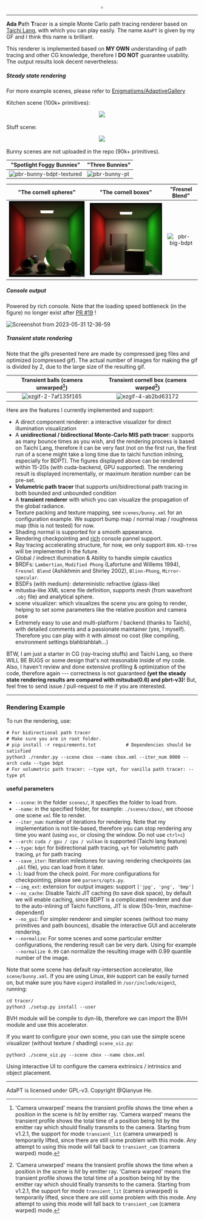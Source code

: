 <p align="center"><img src="https://user-images.githubusercontent.com/46109954/231167203-dc5d7efa-85b7-4d04-b00f-2984051bed17.png" style="zoom: 40%;" /></p>

---

**Ada** **P**ath **T**racer is a simple Monte Carlo path tracing renderer based on [Taichi Lang](https://www.taichi-lang.org/), with which you can play easily. The name `AdaPT` is given by my GF and I think this name is brilliant. 

This renderer is implemented based on **MY OWN** understanding of path tracing and other CG knowledge, therefore I **DO NOT** guarantee usability. The output results look decent nevertheless:

##### Steady state rendering

For more example scenes, please refer to [Enigmatisms/AdaptiveGallery](https://github.com/Enigmatisms/AdaptiveGallery)

Kitchen scene (100k+ primitives):

<p align="center"><img src="https://github.com/Enigmatisms/AdaPT/assets/46109954/4c891d25-70ce-4239-9c48-ddf72c72ad4d"/></p>

Stuff scene:

<p align="center"><img src="https://github.com/Enigmatisms/AdaPT/assets/46109954/d91b93e4-3084-419d-a310-a5dbb11d77ea"/></p>

Bunny scenes are not uploaded in the repo (90k+ primitives).

| "Spotlight Foggy Bunnies" | "Three Bunnies" |
| ------------------------- | --------------- |
|  ![pbr-bunny-bdpt-textured](https://github.com/Enigmatisms/AdaPT/assets/46109954/07f0b226-f94b-4862-8c8e-a9511b5eceeb)            |      ![pbr-bunny-pt](https://github.com/Enigmatisms/AdaPT/assets/46109954/6caee802-8933-4c96-8ca4-281065fe5cfe)           |

|         "The cornell spheres"          |         "The cornell boxes"         | "Fresnel Blend" |
| :------------------------------------: | :---------------------------------: | :------------------------------------: |
| ![](./assets/adapt-cornell-sphere.png) | ![](./assets/adapt-cornell-box.png) | ![pbr-big-bdpt](https://user-images.githubusercontent.com/126778364/225679926-f75aab9f-0f47-4f45-ab4a-3ea7eaf34055.png)|


##### Console output

Powered by rich console. Note that the loading speed bottleneck (in the figure) no longer exist after [PR #19](https://github.com/Enigmatisms/AdaPT/pull/19) ! 

![Screenshot from 2023-05-31 12-36-59](https://github.com/Enigmatisms/AdaPT/assets/46109954/963448af-da1b-422d-bcf7-e44aa4808973)



##### Transient state rendering

Note that the gifs presented here are made by compressed jpeg files and optimized (compressed gif). The actual number of images for making the gif is divided by 2, due to the large size of the resulting gif.

|         Transient balls (camera unwarped[^foot])          |         Transient cornell box (camera warped[^foot])         |
| :------------------------------------: | :---------------------------------: |
| ![ezgif-2-7af135f165](https://user-images.githubusercontent.com/126778364/226910459-ee6a3dbd-ad12-480d-a257-8dac1d038842.gif)|![ezgif-4-ab2bd63172](https://user-images.githubusercontent.com/126778364/226910971-3764eb68-9e29-41bd-894d-4a27e9dc49d7.gif)|

[^foot]: 'Camera unwarped' means the transient profile shows the time when a position in the scene is *hit* by emitter ray. 'Camera warped' means the transient profile shows the total time of a position being hit by the emitter ray which should finally transmits to the camera. Starting from v1.2.1, the support for mode `transient_lit` (camera unwarped) is temporarily lifted, since there are still some problem with this mode. Any attempt to using this mode will fall back to `transient_cam` (camera warped) mode.

Here are the features I currently implemented and support:

- A direct component renderer: a interactive visualizer for direct illumination visualization
- A **unidirectional / bidirectional Monte-Carlo MIS path tracer**: supports as many bounce times as you wish, and the rendering process is based on Taichi Lang, therefore it can be very fast (not on the first run, the first run of a scene might take a long time due to taichi function inlining, especially for BDPT). The figures displayed above can be rendered within 15-20s (with cuda-backend, GPU supported). The rendering result is displayed incrementally, or maximum iteration number can be pre-set.
- **Volumetric path tracer** that supports uni/bidirectional path tracing in both bounded and unbounded condition
- A **transient renderer** with which you can visualize the propagation of the global radiance.
- Texture packing and texture mapping, see `scenes/bunny.xml` for an configuration example. We support bump map / normal map / roughness map (this is not tested) for now.
- Shading normal is supported for a smooth appearance. 
- Rendering checkpointing and [rich](https://github.com/Textualize/rich) console pannel support. 
- Ray tracing accelerating structure, for now, we only support `BVH`. `KD-tree` will be implemented in the future.
- Global / indirect illumination & Ability to handle simple caustics
- BRDFs: `Lambertian`, `Modified Phong` (Lafortune and Willems 1994), `Fresnel Blend` (Ashikhmin and Shirley 2002), `Blinn-Phong`, `Mirror-specular`.
- BSDFs (with medium): deterministic refractive (glass-like)
- mitusba-like XML scene file definition, supports mesh (from wavefront `.obj` file) and analytical sphere.
- scene visualizer: which visualizes the scene you are going to render, helping to set some parameters like the relative position and camera pose
- Extremely easy to use and multi-platform / backend (thanks to Taichi), with detailed comments and a passionate maintainer (yes, I myself). Therefore you can play with it with almost no cost (like compiling, environment settings blahblahblah...)

BTW, I am just a starter in CG (ray-tracing stuffs) and Taichi Lang, so there WILL BE BUGS or some design that's not reasonable inside of my code. Also, I haven't review and done extensive profiling & optimization of the code, therefore again --- correctness is not guaranteed **(yet the steady state rendering results are compared with mitsuba(0.6) and pbrt-v3)**! But, feel free to send issue / pull-request to me if you are interested.

---

### Rendering Example

​To run the rendering, use:

```shell
# For bidirectional path tracer
# Make sure you are in root folder.
# pip install -r requirements.txt			# Dependencies should be satisfied
python3 ./render.py --scene cbox --name cbox.xml --iter_num 8000 --arch cuda --type bdpt
# For volumetric path tracer: --type vpt, for vanilla path tracer: --type pt
```

#### useful parameters

- `--scene`: in the folder `scenes/`, it specifies the folder to load from.
- `--name`: in the specified folder, for example: `./scenes/cbox/`, we choose one scene `xml` file to render.
- `--iter_num`: number of iterations for rendering. Note that my implementation is not tile-based, therefore you can stop rendering any time you want (using `esc`, or closing the window. Do not use `ctrl+c`)
- `--arch`: `cuda / gpu / cpu / vulkan`  is supported (Taichi lang feature)
- `--type`: `bdpt` for bidirectional path tracing, `vpt` for volumetric path tracing, `pt` for path tracing
- `--save_iter`: Iteration milestones for saving rendering checkpoints (as `.pkl` file), you can load from it later.
- `-l`: load from the check point. For more configurations for checkpointing, please see `parsers/opts.py`.
- `--img_ext`: extension for output images: support `['jpg', 'png', 'bmp']`
- `--no_cache`: Disable Taichi JIT caching (to save disk space), by default we will enable caching, since BDPT is a complicated renderer and due to the auto-inlining of Taichi functions, JIT is slow (50s-1min, machine-dependent)
- `--no_gui`: For simpler renderer and simpler scenes (without too many primitives and path bounces), disable the interactive GUI and accelerate rendering.
- `--normalize`: For some scenes and some particular emitter configurations, the rendering result can be very dark. Using for example `--normalize 0.99` can normalize the resulting image with 0.99 quantile number of the image.

Note that some scene has default ray-intersection accelerator, like `scene/bunny.xml`. If you are using Linux, `BVH` support can be easily turned on, but make sure you have `eigen3` installed in `/usr/include/eigen3`, running:

```shell
cd tracer/
python3 ./setup.py install --user
```

BVH module will be compile to dyn-lib, therefore we can import the BVH module and use this accelerator.

If you want to configure your own scene, you can use the simple scene visualizer (without texture / shading) `scene_viz.py`:

```shell
python3 ./scene_viz.py --scene cbox --name cbox.xml
```

Using interactive UI to configure the camera extrinsics / intrinsics and object placement. 

---

AdaPT is licensed under GPL-v3. Copyright @Qianyue He.
